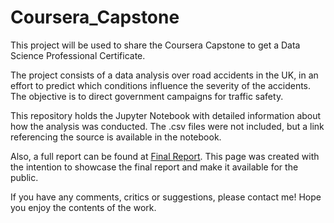 # Coursera_Capstone
This project will be used to share the Coursera Capstone to get a Data Science Professional Certificate.

The project consists of a data analysis over road accidents in the UK, in an effort to predict which conditions influence the severity of the accidents. The objective is to direct government campaigns for traffic safety.

This repository holds the Jupyter Notebook with detailed information about how the analysis was conducted. The .csv files were not included, but a link referencing the source is available in the notebook.

Also, a full report can be found at [Final Report](https://rcdpereira.github.io/Coursera_Capstone). This page was created with the intention to showcase the final report and make it available for the public.

If you have any comments, critics or suggestions, please contact me! Hope you enjoy the contents of the work.
